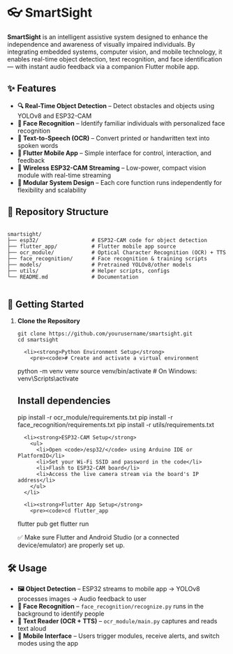 
  <h1>👓 SmartSight</h1>

  <p><strong>SmartSight</strong> is an intelligent assistive system designed to enhance the independence and awareness of visually impaired individuals. By integrating embedded systems, computer vision, and mobile technology, it enables real-time object detection, text recognition, and face identification — with instant audio feedback via a companion Flutter mobile app.</p>

  <section>
    <h2>✨ Features</h2>
    <ul>
      <li><strong>🔍 Real-Time Object Detection</strong> – Detect obstacles and objects using YOLOv8 and ESP32-CAM</li>
      <li><strong>🧠 Face Recognition</strong> – Identify familiar individuals with personalized face recognition</li>
      <li><strong>📖 Text-to-Speech (OCR)</strong> – Convert printed or handwritten text into spoken words</li>
      <li><strong>📱 Flutter Mobile App</strong> – Simple interface for control, interaction, and feedback</li>
      <li><strong>📡 Wireless ESP32-CAM Streaming</strong> – Low-power, compact vision module with real-time streaming</li>
      <li><strong>🧩 Modular System Design</strong> – Each core function runs independently for flexibility and scalability</li>
    </ul>
  </section>

  <section>
    <h2>📁 Repository Structure</h2>
    <pre><code>
smartsight/
├── esp32/                 # ESP32-CAM code for object detection
├── flutter_app/           # Flutter mobile app source
├── ocr_module/            # Optical Character Recognition (OCR) + TTS
├── face_recognition/      # Face recognition & training scripts
├── models/                # Pretrained YOLOv8/other models
├── utils/                 # Helper scripts, configs
└── README.md              # Documentation
    </code></pre>
  </section>

  <section>
    <h2>🚀 Getting Started</h2>
    <ol>
      <li><strong>Clone the Repository</strong>
        <pre><code>git clone https://github.com/yourusername/smartsight.git
cd smartsight</code></pre>
      </li>

      <li><strong>Python Environment Setup</strong>
        <pre><code># Create and activate a virtual environment
python -m venv venv
source venv/bin/activate         # On Windows: venv\Scripts\activate

# Install dependencies
pip install -r ocr_module/requirements.txt
pip install -r face_recognition/requirements.txt
pip install -r utils/requirements.txt</code></pre>
      </li>

      <li><strong>ESP32-CAM Setup</strong>
        <ul>
          <li>Open <code>/esp32/</code> using Arduino IDE or PlatformIO</li>
          <li>Set your Wi-Fi SSID and password in the code</li>
          <li>Flash to ESP32-CAM board</li>
          <li>Access the live camera stream via the board's IP address</li>
        </ul>
      </li>

      <li><strong>Flutter App Setup</strong>
        <pre><code>cd flutter_app
flutter pub get
flutter run</code></pre>
        <p>✅ Make sure Flutter and Android Studio (or a connected device/emulator) are properly set up.</p>
      </li>
    </ol>
  </section>

  <section>
    <h2>🛠️ Usage</h2>
    <ul>
      <li><strong>🖼️ Object Detection</strong> – ESP32 streams to mobile app → YOLOv8 processes images → Audio feedback to user</li>
      <li><strong>👤 Face Recognition</strong> – <code>face_recognition/recognize.py</code> runs in the background to identify people</li>
      <li><strong>📝 Text Reader (OCR + TTS)</strong> – <code>ocr_module/main.py</code> captures and reads text aloud</li>
      <li><strong>📲 Mobile Interface</strong> – Users trigger modules, receive alerts, and switch modes using the app</li>
    </ul>
  </section>

</body>
</html>
